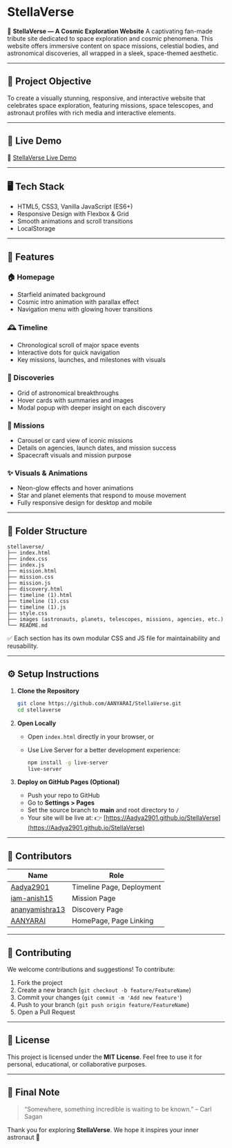 # StellaVerse

🌌 **StellaVerse — A Cosmic Exploration Website**
A captivating fan-made tribute site dedicated to space exploration and cosmic phenomena. This website offers immersive content on space missions, celestial bodies, and astronomical discoveries, all wrapped in a sleek, space-themed aesthetic.

---

## 🎯 Project Objective

To create a visually stunning, responsive, and interactive website that celebrates space exploration, featuring missions, space telescopes, and astronaut profiles with rich media and interactive elements.

---

## 🚀 Live Demo

🔗 [StellaVerse Live Demo](https://Aadya2901.github.io/StellaVerse)

---

## 🖥️ Tech Stack

* HTML5, CSS3, Vanilla JavaScript (ES6+)
* Responsive Design with Flexbox & Grid
* Smooth animations and scroll transitions
* LocalStorage 

---

## 🌟 Features

### 🏠 Homepage

* Starfield animated background
* Cosmic intro animation with parallax effect
* Navigation menu with glowing hover transitions

### 🕰️ Timeline

* Chronological scroll of major space events
* Interactive dots for quick navigation
* Key missions, launches, and milestones with visuals

### 🔭 Discoveries

* Grid of astronomical breakthroughs
* Hover cards with summaries and images
* Modal popup with deeper insight on each discovery

### 🚀 Missions

* Carousel or card view of iconic missions
* Details on agencies, launch dates, and mission success
* Spacecraft visuals and mission purpose

### ✨ Visuals & Animations

* Neon-glow effects and hover animations
* Star and planet elements that respond to mouse movement
* Fully responsive design for desktop and mobile

---

## 📁 Folder Structure

```
stellaverse/
├── index.html
├── index.css
├── index.js
├── mission.html
├── mission.css
├── mission.js
├── discovery.html
├── timeline (1).html
├── timeline (1).css
├── timeline (1).js
├── style.css
├── images (astronauts, planets, telescopes, missions, agencies, etc.)
└── README.md
```

✅ Each section has its own modular CSS and JS file for maintainability and reusability.

---

## ⚙️ Setup Instructions

1. **Clone the Repository**

   ```bash
   git clone https://github.com/AANYARAI/StellaVerse.git
   cd stellaverse
   ```

2. **Open Locally**

   * Open `index.html` directly in your browser, or
   * Use Live Server for a better development experience:

     ```bash
     npm install -g live-server
     live-server
     ```

3. **Deploy on GitHub Pages (Optional)**

   * Push your repo to GitHub
   * Go to **Settings > Pages**
   * Set the source branch to **main** and root directory to `/`
   * Your site will be live at:
     👉 [https://Aadya2901.github.io/StellaVerse](https://Aadya2901.github.io/StellaVerse)

---

## 👥 Contributors

| Name                                                | Role                               |
| --------------------------------------------------- | ---------------------------------- |
| [Aadya2901](https://github.com/Aadya2901)           | Timeline Page, Deployment          |
| [iam-anish15](https://github.com/iam-anish15)       | Mission Page                       |
| [ananyamishra13](https://github.com/ananyamishra13) | Discovery Page                     |
| [AANYARAI](https://github.com/AANYARAI)             | HomePage, Page Linking             |

---

## 🤝 Contributing

We welcome contributions and suggestions!
To contribute:

1. Fork the project
2. Create a new branch (`git checkout -b feature/FeatureName`)
3. Commit your changes (`git commit -m 'Add new feature'`)
4. Push to your branch (`git push origin feature/FeatureName`)
5. Open a Pull Request

---

## 📝 License

This project is licensed under the **MIT License**.
Feel free to use it for personal, educational, or collaborative purposes.

---

## 🌠 Final Note

> “Somewhere, something incredible is waiting to be known.” – Carl Sagan

Thank you for exploring **StellaVerse**.
We hope it inspires your inner astronaut 🚀
